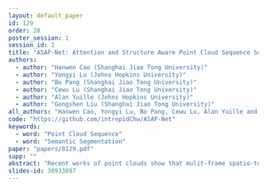 ```yaml
---
layout: default_paper
id: 129
order: 28
poster_session: 1
session_id: 2
title: "ASAP-Net: Attention and Structure Aware Point Cloud Sequence Segmentation"
authors:
  - author: "Hanwen Cao (Shanghai Jiao Tong University)"
  - author: "Yongyi Lu (Johns Hopkins University)"
  - author: "Bo Pang (Shanghai Jiao Tong University)"
  - author: "Cewu Lu (Shanghai Jiao Tong University)"
  - author: "Alan Yuille (Johns Hopkins University)"
  - author: "Gongshen Liu (Shanghai Jiao Tong University)"
all_authors: "Hanwen Cao, Yongyi Lu, Bo Pang, Cewu Lu, Alan Yuille and Gongshen Liu"
code: "https://github.com/intrepidChw/ASAP-Net"
keywords:
  - word: "Point Cloud Sequence"
  - word: "Semantic Segmentation"
paper: "papers/0129.pdf"
supp: ""
abstract: "Recent works of point clouds show that mulit-frame spatio-temporal modeling outperforms single-frame versions by utilizing cross-frame information. In this paper, we further improve spatio-temporal point cloud feature learning with a flexible module called ASAP considering both attention and structure information across frames, which we find as two important factors for successful segmentation in dynamic point clouds. Firstly, our ASAP module contains a novel attentive temporal embedding layer to fuse the relatively informative local features across frames in a recurrent fashion. Secondly, an efficient spatio-temporal correlation method is proposed to exploit more local structure for embedding, meanwhile enforcing temporal consistency and reducing computation complexity. Finally, we show the generalization ability of the proposed ASAP module with different backbone networks for point cloud sequence segmentation. Our ASAP-Net (backbone plus ASAP module) outperforms baselines and previous methods on both Synthia and SemanticKITTI datasets (+3.4 to +15.2 mIoU points with different backbones). The source codes will be made publicly available."
slides-id: 38933897
---
```

